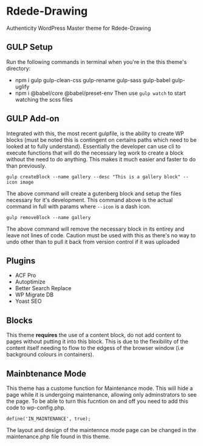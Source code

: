# Rdede-Drawing
Authenticity WordPress Master theme for Rdede-Drawing

## GULP Setup
Run the following commands in terminal when you're in the this theme's directory:
- npm i gulp gulp-clean-css gulp-rename gulp-sass gulp-babel gulp-uglify
- npm i @babel/core @babel/preset-env
Then use `gulp watch` to start watching the scss files

## GULP Add-on
Integrated with this, the most recent gulpfile, is the ability to create WP blocks (must be noted this is contingent on certains paths which need to be looked at to fully understand).
Essentially the developer can use cli to execute functions that will do the necessary leg work to create a block without the need to do anything. This makes it much easier and faster to do than previously.

`gulp createBlock --name gallery --desc "This is a gallery block" --icon image`

The above command will create a gutenberg block and setup the files necessary for it's development. This command above is the actual command in full with params where `--icon` is a dash icon.

`gulp removeBlock --name gallery`

The above command will remove the necessary block in its entirey and leave not lines of code. Caution must be used with this as there's no way to undo other than to pull it back from version control if it was uploaded

## Plugins

- ACF Pro
- Autoptimize
- Better Search Replace
- WP Migrate DB
- Yoast SEO

## Blocks
This theme **requires** the use of a content block, do not add content to pages without putting it into this block. This is due to the flexibility of the content itself needing to flow to the edgess of the browser window (i.e background colours in containers).


## Mainbtenance Mode
This theme has a custome function for Maintenance mode. This will hide a page while it is undergoing maintenance, allowing only adminstrators to see the page. To be able to turn this fucntion on and off you need to add this code to wp-config.php.

`define('IN_MAINTENANCE', true);`

The layout and design of the maintennce mode page can be changed in the maintenance.php file found in this theme. 